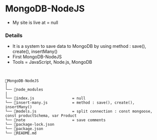 # MongoDB-NodeJS
- My site is live at = null

### Details
- It is a system to save data to MongoDB by using method : save(), create(), insertMany()
- First MongoDB-NodeJS
- Tools = JavaScript, Node.js, MongoDB
</br>

```
📁MongoDB-NodeJS
│
└── 📁node_modules
│
└── 📄index.js                 = null
└── 📄insert-many.js           = method : save(), create(), insertMany()
└── 📄models.js                = split connection : const mongoose, const productSchema, var Product
└── 📄note                     = save comments
└── 📄package-lock.json
└── 📄package.json
└── 📄README.md
```